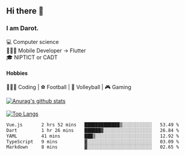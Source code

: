 ## Hi there 👋

### I am Darot.

💻 Computer science <br>
🧑🏻‍💻 Mobile Developer -> Flutter<br>
🎓 NIPTICT or CADT<br>

#### Hobbies 
🧑🏻‍💻 Coding  |  ⚽️ Football | 🏐 Volleyball | 🎮 Gaming<br>

<!-- [![Darot's GitHub stats](https://github-readme-stats.vercel.app/api?username=darot-chen)](https://github.com/darot-chen/github-readme-stats) -->
<!--
**darot-chen/darot-chen** is a ✨ _special_ ✨ repository because its `README.md` (this file) appears on your GitHub profile.

Here are some ideas to get you started:

- 🔭 I’m currently working on ...
- 🌱 I’m currently learning ...
- 👯 I’m looking to collaborate on ...
- 🤔 I’m looking for help with ...
- 💬 Ask me about ...
- 📫 How to reach me: ...
- 😄 Pronouns: ...
- ⚡ Fun fact: ...
-->

[![Anurag's github stats](https://github-readme-stats.vercel.app/api?username=darot-chen&count_private=true&theme=cobalt&show_icons=true)](https://github.com/darot-chen)
</br>
</br>
[![Top Langs](https://github-readme-stats.vercel.app/api/top-langs/?username=darot-chen&layout=compact&theme=cobalt)](https://github.com/darot-chen/)


<!--START_SECTION:waka-->

```txt
Vue.js       2 hrs 52 mins   █████████████▒░░░░░░░░░░░   53.49 %
Dart         1 hr 26 mins    ██████▓░░░░░░░░░░░░░░░░░░   26.84 %
YAML         41 mins         ███▒░░░░░░░░░░░░░░░░░░░░░   12.92 %
TypeScript   9 mins          ▓░░░░░░░░░░░░░░░░░░░░░░░░   03.09 %
Markdown     8 mins          ▓░░░░░░░░░░░░░░░░░░░░░░░░   02.65 %
```

<!--END_SECTION:waka-->
